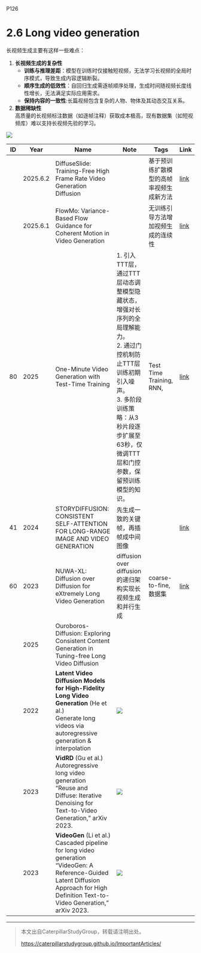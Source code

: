 P126   
# 2.6 Long video generation

长视频生成主要有这样一些难点：  
1. **长视频生成的复杂性**   
   - **训练与推理差距**：模型在训练时仅接触短视频，无法学习长视频的全局时序模式，导致生成内容逻辑断裂。  
   - **顺序生成的低效性**：自回归生成需逐帧顺序处理，生成时间随视频长度线性增长，无法满足实际应用需求。  
   - **保持内容的一致性**:长篇视频包含复杂的人物、物体及其动态交互关系。
2. **数据稀缺性**  
   高质量的长视频标注数据（如逐帧注释）获取成本极高，现有数据集（如短视频库）难以支持长视频先验的学习。

![](../../assets/08-127.png) 

|ID|Year|Name|Note|Tags|Link|
|---|---|---|---|---|---|
||2025.6.2|DiffuseSlide: Training-Free High Frame Rate Video Generation Diffusion ||  基于预训练扩散模型的高帧率视频生成新方法  |[link](149.md)|
||2025.6.1|FlowMo: Variance-Based Flow Guidance for Coherent Motion in Video Generation|| 无训练引导方法增加视频生成的连续性   |[link](147.md)|
|80|2025|One-Minute Video Generation with Test-Time Training|1. 引入TTT层，通过TTT层动态调整模型隐藏状态，增强对长序列的全局理解能力。<br>2. 通过门控机制防止TTT层训练初期引入噪声。<br>3. 多阶段训练策略：从3秒片段逐步扩展至63秒，仅微调TTT层和门控参数，保留预训练模型的知识。|Test Time Training, RNN, |[link](https://caterpillarstudygroup.github.io/ReadPapers/80.html)|
|41|2024|STORYDIFFUSION: CONSISTENT SELF-ATTENTION FOR LONG-RANGE IMAGE AND VIDEO GENERATION|先生成一致的关键帧，再插帧成中间图像||[link](https://caterpillarstudygroup.github.io/ReadPapers/41.html)|
|60|2023|NUWA-XL: Diffusion over Diffusion for eXtremely Long Video Generation|diffusion over diffusion的递归架构实现长视频生成和并行生成 |coarse-to-fine, 数据集|[link](https://caterpillarstudygroup.github.io/ReadPapers/60.html)|
||2025|Ouroboros-Diffusion: Exploring Consistent Content Generation in Tuning-free Long Video Diffusion|
||2022|**Latent Video Diffusion Models for High-Fidelity Long Video Generation** (He et al.) <br> Generate long videos via autoregressive generation & interpolation| ![](../../assets/08-133-1.png)  
||2023| **VidRD** (Gu et al.) <br> Autoregressive long video generation <br> “Reuse and Diffuse: Iterative Denoising for Text-to-Video Generation,” arXiv 2023. |  ![](../../assets/08-133-2.png) |
| |2023| **VideoGen** (Li et al.) <br> Cascaded pipeline for long video generation <br> “VideoGen: A Reference-Guided Latent Diffusion Approach for High Definition Text-to-Video Generation,” arXiv 2023.| ![](../../assets/08-133-3.png) |





---------------------------------------
> 本文出自CaterpillarStudyGroup，转载请注明出处。
>
> https://caterpillarstudygroup.github.io/ImportantArticles/
